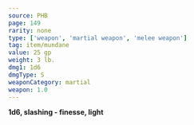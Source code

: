 ```yaml
---
source: PHB
page: 149
rarity: none
type: ['weapon', 'martial weapon', 'melee weapon']
tag: item/mundane
value: 25 gp
weight: 3 lb.
dmg1: 1d6
dmgType: S
weaponCategory: martial
weapon: 1.0
---
```


**1d6, slashing - finesse, light**

